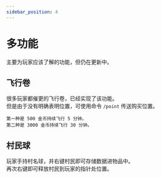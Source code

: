 ```yaml
---
sidebar_position: 4
---
```


# 多功能

主要为玩家应该了解的功能，但仍在更新中。


## 飞行卷

很多玩家都催更的飞行卷，已经实现了该功能。  
但是由于没有明确表明位置，可使用命令 `/point` 传送购买位置。  

	第一种是 500 金币持续飞行 5 分钟。
	第二种是 3000 金币持续飞行 30 分钟。

 ## 村民球

 玩家手持村名球，并右键村民即可存储数据进物品中。  
 再次右键即可释放村民到玩家的指针处位置。  
